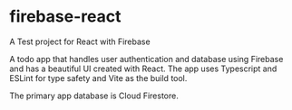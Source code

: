 # firebase-react
A Test project for React with Firebase

A todo app that handles user authentication and database using Firebase and has a beautiful UI created with React.
The app uses Typescript and ESLint for type safety and Vite as the build tool.

The primary app database is Cloud Firestore. 
